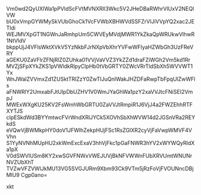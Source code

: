 Vm0wd2QyUXlWa1pPVldScFVtMVNXRll3Wkc5V2JHeDBaRWhrVlUxV2NEQlVW
bU0xVmpGYWMySkVUbGhoCk1VcFVWbXBHWVdSSFZrVlJiVVpYQ2xac2JETldi
WEJMVXpGT1NGWnJaRmhpUm5CWVEyMVdjMWR1YkZkaQpWRUkwVlhwR1NtVldV
bkppUjJ4VFlsWktXVkV5YzNkbFJrNXpVbXhrYVFwWFIyaHZWbGh3UzFReVRY
aGEKU0ZaVFlrZFNjRlZ0ZUhka01VVjVaVVZ3YkZZd1draFZiWGh2Vm5kd1Rr
MVZjSFpXYkZKS1pVWldkRlpyClpHb0tVbGRTY0ZWcVRrTldSbXh5WVVWT1Yx
WnJWalZVVmxZd1ZUSktTRlZzY0ZwTlJuQnlWakJHZDFaRwpTbFpqUlZwWFls
aFNWRlY2UmxabFJtUlpDbUZHV1V0WmJYaGhWa1pzY2xaVVJtcFNiSEI2VmpJ
MWExWXgKU25KV2FsWmhWbGRTU0ZaVVJtRmpiR1J6VjJ4a2FWZEhhRTFXYTJS
clpESkdWd3BYYmtwcFVrWndXRlJYCk5XOVhSbXhWVW14d2JGSnVRa2REYkdS
eVQwVjBWMkpHY0doV1JFWlhZekpHUjFSc1RsZGlXR2cyVjFaVwpWMVF4VVhn
S1YyNVNhMUpHU2xkWmExcExaV3hhVjFkc1pGaFNWR3hYV2xWYWQyRldXa1pX
V0dSWVlUSm8KY2xwSGVFNWxVWEJUVjBkNFVWWnFUbXRVUmtWNUNrNVZUbXhT
TVZwVFZVWlJkMU13VG5SVGJURm9Xbm93Ck9VTm5jRzFoVjFVOUNncDBjMlU9
Cgp0ano=

xkt